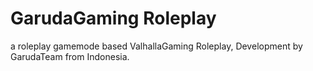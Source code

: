 # GarudaGaming Roleplay
a roleplay gamemode based ValhallaGaming Roleplay, Development by GarudaTeam from Indonesia.
